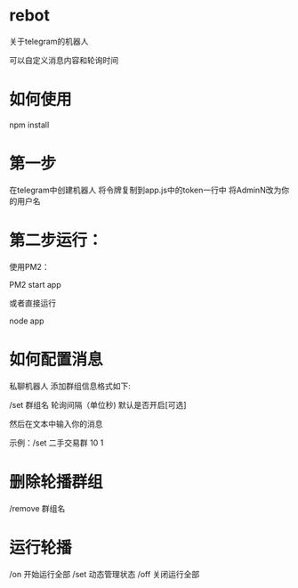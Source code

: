 # rebot

关于telegram的机器人

可以自定义消息内容和轮询时间

# 如何使用

npm install

# 第一步

在telegram中创建机器人
将令牌复制到app.js中的token一行中
将AdminN改为你的用户名

# 第二步运行：

使用PM2：

PM2 start app

或者直接运行

node app

# 如何配置消息
私聊机器人
添加群组信息格式如下:

/set 群组名 轮询间隔（单位秒) 默认是否开启[可选]

然后在文本中输入你的消息

示例：/set 二手交易群 10 1

# 删除轮播群组

/remove 群组名 

# 运行轮播

/on 开始运行全部
/set 动态管理状态
/off 关闭运行全部

